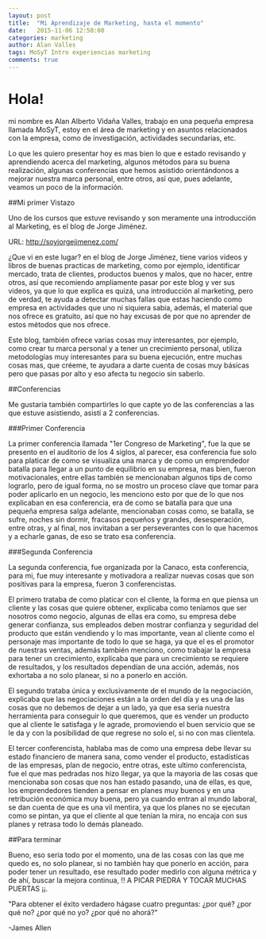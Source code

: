```yaml
---
layout: post
title:  "Mi Aprendizaje de Marketing, hasta el momento"
date:   2015-11-06 12:50:00
categories: marketing
author: Alan Valles
tags: MoSyT Intro experiencias marketing
comments: true
---
```

# Hola! 

mi nombre es Alan Alberto Vidaña Valles, trabajo en una pequeña empresa llamada MoSyT, 
estoy en el área de marketing y en asuntos relacionados con la empresa, como de investigación, 
actividades secundarias, etc.

Lo que les quiero presentar hoy es mas bien lo que e estado revisando y aprendiendo acerca del 
marketing, algunos métodos para su buena realización, algunas conferencias que hemos asistido 
orientándonos a mejorar nuestra marca personal, entre otros, así que, pues adelante, veamos un 
poco de la información.

##Mi primer Vistazo

Uno de los cursos que estuve revisando y son meramente una introducción al Marketing, es el blog de Jorge Jiménez.

URL: http://soyjorgejimenez.com/

¿Que vi en este lugar? en el blog de Jorge Jiménez, tiene varios videos y libros de buenas practicas de marketing, 
como por ejemplo, identificar mercado, trata de clientes, productos buenos y malos, que no hacer, entre otros, así 
que recomiendo ampliamente pasar por este blog y ver sus videos, ya que lo que explica es quizá, una introducción 
al marketing, pero de verdad, te ayuda a detectar muchas fallas que estas haciendo como empresa en actividades que 
uno ni siquiera sabia, además, el material que nos ofrece es gratuito, así que no hay excusas de por que no aprender 
de estos métodos que nos ofrece.

Este blog, también ofrece varias cosas muy interesantes, por ejemplo, como crear tu marca personal y a tener un 
crecimiento personal, utiliza metodologías muy interesantes para su buena ejecución, entre muchas cosas mas, que créeme, 
te ayudara a darte cuenta de cosas muy básicas pero que pasas por alto y eso afecta tu negocio sin saberlo.

##Conferencias

Me gustaría también compartirles lo que capte yo de las conferencias a las que estuve asistiendo, asistí a 2 conferencias.

###Primer Conferencia

La primer conferencia llamada "1er Congreso de Marketing", fue la que se presento en el auditorio de los 4 siglos, 
al parecer, esa conferencia fue solo para platicar de como se visualiza una marca y de como un emprendedor batalla para 
llegar a un punto de equilibrio en su empresa, mas bien, fueron motivacionales, entre ellas también se mencionaban algunos 
tips de como lograrlo, pero de igual forma, no se mostro un proceso clave que tomar para poder aplicarlo en un negocio, 
les menciono esto por que de lo que nos explicaban en esa conferencia, era de como se batalla para que una pequeña empresa 
salga adelante, mencionaban cosas como, se batalla, se sufre, noches sin dormir, fracasos pequeños y grandes, desesperación, 
entre otras, y al final, nos invitaban a ser perseverantes con lo que hacemos y a echarle ganas, de eso se trato esa 
conferencia.

###Segunda Conferencia

La segunda conferencia, fue organizada por la Canaco, esta conferencia, para mi, fue muy interesante y motivadora a 
realizar nuevas cosas que son positivas para la empresa, fueron 3 conferencistas.

El primero trataba de como platicar con el cliente, la forma en que piensa un cliente y las cosas que quiere obtener, 
explicaba como teníamos que ser nosotros como negocio, algunas de ellas era como, su empresa debe generar confianza, sus 
empleados deben mostrar confianza y seguridad del producto que están vendiendo y lo mas importante, vean al cliente como 
el personaje mas importante de todo lo que se haga, ya que el es el promotor de nuestras ventas, además también menciono, 
como trabajar la empresa para tener un crecimiento, explicaba que para un crecimiento se requiere de resultados, y los 
resultados dependían de una acción, además, nos exhortaba a no solo planear, si no a ponerlo en acción.

El segundo trataba única y exclusivamente de el mundo de la negociación, explicaba que las negociaciones están a la orden 
del día y es una de las cosas que no debemos de dejar a un lado, ya que esa seria nuestra herramienta para conseguir lo que
queremos, que es vender un producto que al cliente le satisfaga y le agrade, promoviendo el buen servicio que se le da y 
con la posibilidad de que regrese no solo el, si no con mas clientela.

El tercer conferencista, hablaba mas de como una empresa debe llevar su estado financiero de manera sana, como vender el 
producto, estadísticas de las empresas, plan de negocio, entre otras, este ultimo conferencista, fue el que mas pedradas 
nos hizo llegar, ya que la mayoria de las cosas que mencionaba son cosas que nos han estado pasando, una de ellas, es que, 
los emprendedores tienden a pensar en planes muy buenos y en una retribución económica muy buena, pero ya cuando entran 
al mundo laboral, se dan cuenta de que es una vil mentira, ya que los planes no se ejecutan como se pintan, ya que el 
cliente al que tenían la mira, no encaja con sus planes y retrasa todo lo demás planeado.

##Para terminar

Bueno, eso seria todo por el momento, una de las cosas con  las que me quedo es, no solo planear, si no también hay que 
ponerlo en acción, para poder tener un resultado, ese resultado poder medirlo con alguna métrica y de ahí, buscar la 
mejora continua, !! A PICAR PIEDRA Y TOCAR MUCHAS PUERTAS ¡¡.

"Para obtener el éxito verdadero hágase cuatro preguntas: ¿por qué? ¿por qué no? ¿por qué no yo? ¿por qué no ahorá?"

-James Allen
